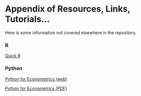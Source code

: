 # Appendix of Resources, Links, Tutorials...

Here is some information not covered elsewhere in the repository.



### R
[Quick R](http://www.statmethods.net/)

### Python
[Python for Econometrics (web)](http://www.kevinsheppard.com/Python_for_Econometrics)

[Python for Econometrics (PDF)](http://www.kevinsheppard.com/images/0/09/Python_introduction.pdf)
